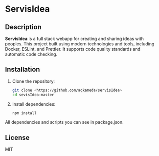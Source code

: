 # ServisIdea

## Description
**ServisIdea** is a full stack webapp for creating and sharing ideas with peoples. This project built using modern technologies and tools, including Docker, ESLint, and Prettier. It supports code quality standards and automatic code checking.

## Installation
1. Clone the repository:
   ```bash
   git clone <https://github.com/aqkameda/servisIdea>
   cd sevisIdea-master

2. Install dependencies:
   ```bash
   npm install
  All dependencies and scripts you can see in package.json.


## License
MIT 
